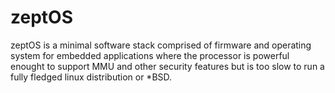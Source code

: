 # zeptOS

zeptOS is a minimal software stack comprised of firmware and operating system
for embedded applications where the processor is powerful enought to support MMU
and other security features but is too slow to run a fully fledged linux
distribution or *BSD.